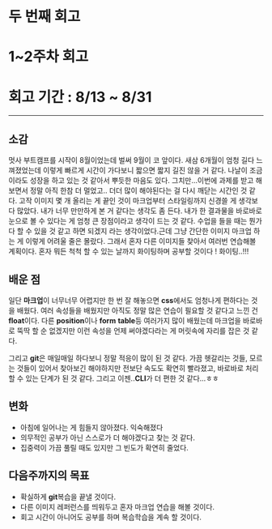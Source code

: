 # 두 번째 회고

# 1~2주차 회고

# 회고 기간 : 8/13 ~ 8/31

---

## 소감

멋사 부트캠프를 시작이 8월이었는데 벌써 9월이 코 앞이다. 새삼 6개월이 엄청 길다 느껴졌었는데 이렇게 빠르게 시간이 가다보니 짧으면 짧지 길진 않을 거 같다.
나날이 조금이라도 성장을 하고 있는 것 같아서 뿌듯한 마음도 있다. 그치만...이번에 과제를 받고 해보면서 정말 아직 한참 더 멀었고.. 더더 많이 해야된다는 걸 다시 깨닫는 시간인 것 같다. 고작 이미지 몇 개 올리는 게 끝인 것이 마크업부터 스타일링까지 신경쓸 게 생각보다 많았다. 내가 너무 만만하게 본 거 같다는 생각도 좀 든다.
내가 한 결과물을 바로바로 눈으로 볼 수 있다는 게 엄청 큰 장점이라고 생각이 드는 것 같다. 수업을 들을 때는 뭔가 다 할 수 있을 것 같고 하면 되겠지 라는 생각이었다.근데 그냥 간단한 이미지 마크업 하는 게 이렇게 어려울 줄은 몰랐다. 그래서 혼자 다른 이미지들 찾아서 여러번 연습해볼 계획이다. 혼자 뭐든 척척 할 수 있는 날까지 화이팅하며 공부할 것이다 ! 화이팅..!!!

## 배운 점

일단 **마크업**이 너무너무 어렵지만 한 번 잘 해놓으면 **css**에서도 엄청나게 편하다는 것을 배웠다. 여러 속성들을 배웠지만 아직도 정말 많은 연습이 필요할 것 같다고 느낀 건 **float**이다. 다른 **position**이나 **form** **table**등 여러가지 많이 배웠는데 마크업을 바로바로 뚝딱 할 순 없겠지만 이런 속성을 언제 써야겠다라는 게 머릿속에 자리를 잡은 것 같다.

그리고 **git**은 매일매일 하다보니 정말 적응이 많이 된 것 같다. 가끔 헷갈리는 것들, 모르는 것들이 있어서 찾아보긴 해야하지만 전보단 속도도 확연히 빨라졌고, 바로바로 처리할 수 있는 단계가 된 것 같다. 그리고 이젠..**CLI**가 더 편한 것 같다...ㅎㅎ

## 변화

- 아침에 일어나는 게 힘들지 않아졌다. 익숙해졌다
- 의무적인 공부가 아닌 스스로가 더 해야겠다고 찾는 것 같다.
- 집중력이 가끔 풀릴 때도 있지만 그 빈도가 확연히 줄었다.

## 다음주까지의 목표

- 확실하게 **git**복습을 끝낼 것이다.
- 다른 이미지 레퍼런스를 띄워두고 혼자 마크업 연습을 해볼 것이다.
- 회고 시간이 아니어도 공부를 하며 복습학습을 계속 할 것이다.

